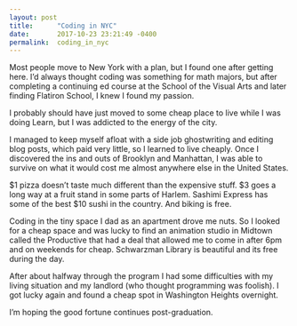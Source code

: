 ```yaml
---
layout: post
title:      "Coding in NYC"
date:       2017-10-23 23:21:49 -0400
permalink:  coding_in_nyc
---
```


Most people move to New York with a plan, but I found one after getting here. I’d always thought coding was something for math majors, but after completing a continuing ed course at the School of the Visual Arts and later finding Flatiron School, I knew I found my passion. 

I probably should have just moved to some cheap place to live while I was doing Learn, but I was addicted to the energy of the city. 

I managed to keep myself afloat with a side job ghostwriting and editing blog posts, which paid very little, so I learned to live cheaply. Once I discovered the ins and outs of Brooklyn and Manhattan, I was able to survive on what it would cost me almost anywhere else in the United States. 

$1 pizza doesn’t taste much different than the expensive stuff. $3 goes a long way at a fruit stand in some parts of Harlem. Sashimi Express has some of the best $10 sushi in the country. And biking is free.  

Coding in the tiny space I dad as an apartment drove me nuts. So I looked for a cheap space and was lucky to find an animation studio in Midtown called the Productive that had a deal that allowed me to come in after 6pm and on weekends for cheap. Schwarzman Library is beautiful and its free during the day.

After about halfway through the program I had some difficulties with my living situation and my landlord (who thought programming was foolish). I got lucky again and found a cheap spot in Washington Heights overnight. 

I’m hoping the good fortune continues post-graduation.  

